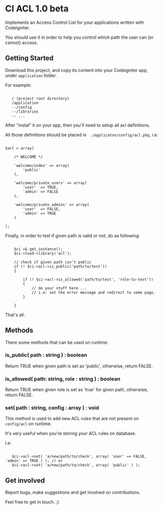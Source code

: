 # CI ACL 1.0 beta

Implements an Access Control List for your applications written with Codeigniter.

You should use it in order to help you control which path the user can (or cannot) access.

## Getting Started

Download this project, and copy its content into your Codeigniter app, under ```application``` folder.

For example:


```

   / (project root directory)
   /application
   --/config
   --/libraries
   -- ...

```

After "instal" it on your app, then you'll need to setup all acl definitions.

All those definitions should be placed in ``` ./applicaton/config/acl.php```, i.e:

```

$acl = array(

	/* WELCOME */

	'welcome/index' => array(
		'public'
	),

	'welcome/private_users' => array(
		'user'  => TRUE,
        'admin' => FALSE
	),

	'welcome/private_admins' => array(
		'user'  => FALSE,
        'admin' => TRUE
	)

);

```

Finally, in order to test if given path is valid or not, do as following:

```
    
    $ci =& get_instance();
    $ci->load->library('acl');
    
    // check if given path isn't public
    if (! $ci->acl->is_public('path/to/test'))
    {
    
        if (! $ci->acl->is_allowed('path/to/test', 'role-to-test'))
        {
            // do your stuff here ...
            // i.e: set the error message and redirect to some page.
        }
    
    }

```

That's all.

## Methods

There some methods that can be used on runtime:

### is_public( path : string ) : boolean

Return TRUE when given path is set as 'public', otherwise, return FALSE.

### is_allowed( path: string, role : string ) : boolean

Return TRUE when given role is set as 'true' for given path, otherwise, return FALSE.

### set( path : string, config : array ) : void

This method is used to add new ACL rules that are not present on ```config/acl``` on runtime.

It's very useful when you're storing your ACL rules on database. 

I.e:

```

   $ci->acl->set( 'a/new/path/to/check', array( 'user' => FALSE, 'admin' => TRUE ) ); // or
   $ci->acl->set( 'a/new/path/to/check', array( 'public' ) );

```


## Get involved

Report bugs, make suggestions and get involved on contributions.

Feel free to get in touch. ;)
